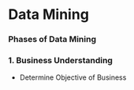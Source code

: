 # Data Mining

### Phases of Data Mining

### 1. Business Understanding
- Determine Objective of Business
